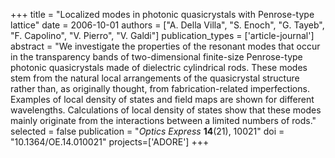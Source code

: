 +++
title = "Localized modes in photonic quasicrystals with Penrose-type lattice"
date = 2006-10-01
authors = ["A. Della Villa", "S. Enoch", "G. Tayeb", "F. Capolino", "V. Pierro", "V. Galdi"]
publication_types = ['article-journal']
abstract = "We investigate the properties of the resonant modes that occur in the transparency bands of two-dimensional finite-size Penrose-type photonic quasicrystals made of dielectric cylindrical rods. These modes stem from the natural local arrangements of the quasicrystal structure rather than, as originally thought, from fabrication-related imperfections. Examples of local density of states and field maps are shown for different wavelengths. Calculations of local density of states show that these modes mainly originate from the interactions between a limited numbers of rods."
selected = false
publication = "*Optics Express* **14**(21), 10021"
doi = "10.1364/OE.14.010021"
projects=['ADORE']
+++
